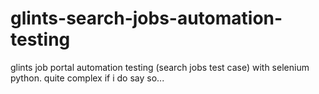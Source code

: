 # glints-search-jobs-automation-testing
glints job portal automation testing (search jobs test case) with selenium python. quite complex if i do say so...
